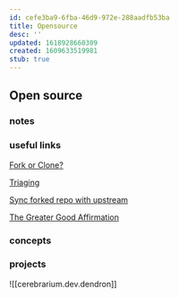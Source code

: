 ```yaml
---
id: cefe3ba9-6fba-46d9-972e-288aadfb53ba
title: Opensource
desc: ''
updated: 1618928660309
created: 1609633519981
stub: true
---
```

## Open source

### notes

### useful links

[Fork or Clone?](https://opensource.com/article/19/11/first-open-source-contribution-fork-clone)

[Triaging](https://opensource.com/life/16/8/how-get-bugs-fixed-open-source-software)

[Sync forked repo with upstream](https://help.github.com/articles/syncing-a-fork/)

[The Greater Good Affirmation](https://good-labs.github.io/greater-good-affirmation/)

### concepts

### projects

![[cerebrarium.dev.dendron]]

